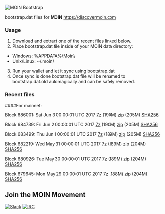![MOIN Bootstrap](https://i.imgur.com/KjM1jMp.jpg)

bootstrap.dat files for **MOIN** https://discovermoin.com

### Usage

1. Download and extract one of the recent files linked below.
2. Place bootstrap.dat file inside of your MOIN data directory:
 - Windows: %APPDATA%\Moin\
 - Unix/Linux: ~/.moin/
3. Run your wallet and let it sync using bootstrap.dat
4. Once sync is done bootstrap.dat file will be renamed to bootstrap.dat.old automagically and can be safely removed.


### Recent files

####For mainnet:

Block 686001: Sat Jun  3 00:00:01 UTC 2017 [7z](https://transfer.sh/Fq1ET/bootstrap.dat.20170603.7z) (190M) [zip](https://transfer.sh/bY3bC/bootstrap.dat.20170603.zip) (205M) [SHA256](https://transfer.sh/JJCqq/sha256.txt)

Block 684739: Fri Jun  2 00:00:01 UTC 2017 [7z](https://transfer.sh/FRgKq/bootstrap.dat.20170602.7z) (190M) [zip](https://transfer.sh/aUI4X/bootstrap.dat.20170602.zip) (205M) [SHA256](https://transfer.sh/D7KMC/sha256.txt)

Block 683499: Thu Jun  1 00:00:01 UTC 2017 [7z](https://transfer.sh/IHsOP/bootstrap.dat.20170601.7z) (189M) [zip](https://transfer.sh/dfR9J/bootstrap.dat.20170601.zip) (205M) [SHA256](https://transfer.sh/S5Ecp/sha256.txt)

Block 682219: Wed May 31 00:00:01 UTC 2017 [7z](https://transfer.sh/15h5kD/bootstrap.dat.20170531.7z) (189M) [zip](https://transfer.sh/o72Wi/bootstrap.dat.20170531.zip) (204M) [SHA256](https://transfer.sh/sEFg7/sha256.txt)

Block 680926: Tue May 30 00:00:01 UTC 2017 [7z](https://transfer.sh/10n7FZ/bootstrap.dat.20170530.7z) (189M) [zip](https://transfer.sh/T1UOd/bootstrap.dat.20170530.zip) (204M) [SHA256](https://transfer.sh/C5oht/sha256.txt)

Block 679645: Mon May 29 00:00:01 UTC 2017 [7z](https://transfer.sh/9NMbU/bootstrap.dat.20170529.7z) (188M) [zip](https://transfer.sh/zjLRM/bootstrap.dat.20170529.zip) (204M) [SHA256](https://transfer.sh/RIrqT/sha256.txt)

## Join the MOIN Movement

[![Slack](https://i.imgur.com/Xy0IEJN.png)](https://discovermoin.herokuapp.com)
[![IRC](http://i.imgur.com/amUnKGQ.png)](https://kiwiirc.com/client/irc.freenode.net/#moin-crypto)
